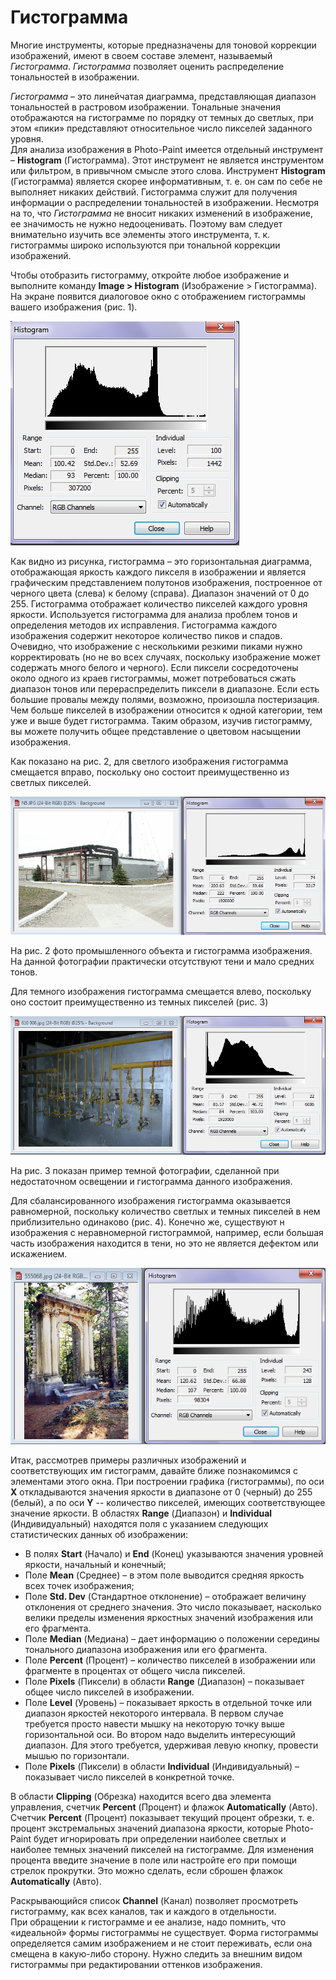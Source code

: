 # Гистограмма

Многие инструменты, которые предназначены для тоновой коррекции изображений, имеют в своем составе элемент, называемый _Гистограмма_. _Гистограмма_ позволяет оценить распределение тональностей в изображении.

_Гистограмма_ – это линейчатая диаграмма, представляющая диапазон тональностей в растровом изображении. Тональные значения отображаются на гистограмме по порядку от темных до светлых, при этом «пики» представляют относительное число пикселей заданного уровня.  
Для анализа изображения в Photo-Paint имеется отдельный инструмент – **Histogram** (Гистограмма). Этот инструмент не является инструментом или фильтром, в привычном смысле этого слова. Инструмент **Histogram** (Гистограмма) является скорее информативным, т. е. он сам по себе не выполняет никаких действий. Гистограмма служит для получения информации о распределении тональностей в изображении. Несмотря на то, что _Гистограмма_ не вносит никаких изменений в изображение, ее значимость не нужно недооценивать. Поэтому вам следует внимательно изучить все элементы этого инструмента, т. к. гистограммы широко используются при тональной коррекции изображений.

Чтобы отобразить гистограмму, откройте любое изображение и выполните команду **Image > Histogram** (Изображение > Гистограмма). На экране появится диалоговое окно с отображением гистограммы вашего изображения (рис. 1).

![Гистограмма](./18b2d080-dfb4-4838-8173-9a2cdefec8d8.jpg)

Как видно из рисунка, гистограмма – это горизонтальная диаграмма, отображающая яркость каждого пикселя в изображении и является графическим представлением полутонов изображения, построенное от черного цвета (слева) к белому (справа). Диапазон значений от 0 до 255\. Гистограмма отображает количество пикселей каждого уровня яркости. Используется гистограмма для анализа проблем тонов и определения методов их исправления. Гистограмма каждого изображения содержит некоторое количество пиков и спадов. Очевидно, что изображение с несколькими резкими пиками нужно корректировать (но не во всех случаях, поскольку изображение может содержать много белого и черного). Если пиксели сосредоточены около одного из краев гистограммы, может потребоваться сжать диапазон тонов или перераспределить пиксели в диапазоне. Если есть большие провалы между полями, возможно, произошла постеризация. Чем больше пикселей в изображении относится к одной категории, тем уже и выше будет гистограмма. Таким образом, изучив гистограмму, вы можете получить общее представление о цветовом насыщении изображения.

Как показано на рис. 2, для светлого изображения гистограмма смещается вправо, поскольку оно состоит преимущественно из светлых пикселей.

![Гистограмма](./0167cb47-4f59-4e10-b403-65cb11c50f8c.jpg)

На рис. 2 фото промышленного объекта и гистограмма изображения. На данной фотографии практически отсутствуют тени и мало средних тонов.

Для темного изображения гистограмма смещается влево, поскольку оно состоит преимущественно из темных пикселей (рис. 3)

![Гистограмма](./b3cd2a1f-98b6-4a44-a328-716d100e676a.jpg)

На рис. 3 показан пример темной фотографии, сделанной при недостаточном освещении и гистограмма данного изображения.

Для сбалансированного изображения гистограмма оказывается равномерной, поскольку количество светлых и темных пикселей в нем приблизительно одинаково (рис. 4). Конечно же, существуют н изображения с неравномерной гистограммой, например, если большая часть изображения находится в тени, но это не является дефектом или искажением.

![Гистограмма](./9807b0a6-7ce1-47c3-bc8c-cca561022baf.jpg)

Итак, рассмотрев примеры различных изображений и соответствующих им гистограмм, давайте ближе познакомимся с элементами этого окна. При построении графика (гистограммы), по оси **Х** откладываются значения яркости в диапазоне от 0 (черный) до 255 (белый), а по оси **Y** -- количество пикселей, имеющих соответствующее значение яркости. В областях **Range** (Диапазон) и **Individual** (Индивидуальный) находятся поля с указанием следующих статистических данных об изображении:

*   В полях **Start** (Начало) и **End** (Конец) указываются значения уровней яркости, начальный и конечный;
*   Поле **Mean** (Среднее) – в этом поле выводится средняя яркость всех точек изображения;
*   Поле **Std. Dev** (Стандартное отклонение) – отображает величину отклонения от среднего значения. Это число показывает, насколько велики пределы изменения яркостных значений изображения или его фрагмента.
*   Поле **Median** (Медиана) – дает информацию о положении середины тонального диапазона изображения или его фрагмента.
*   Поле **Percent** (Процент) – количество пикселей в изображении или фрагменте в процентах от общего числа пикселей.
*   Поле **Pixels** (Пиксели) в области **Range** (Диапазон) – показывает общее число пикселей в изображении.
*   Поле **Level** (Уровень) – показывает яркость в отдельной точке или диапазон яркостей некоторого интервала. В первом случае требуется просто навести мышку на некоторую точку выше горизонтальной оси. Во втором надо выделить интересующий диапазон. Для этого требуется, удерживая левую кнопку, провести мышью по горизонтали.
*   Поле **Pixels** (Пиксели) в области **Individual** (Индивидуальный) – показывает число пикселей в конкретной точке.

В области **Clipping** (Обрезка) находится всего два элемента управления, счетчик **Percent** (Процент) и флажок **Automatically** (Авто). Счетчик **Percent** (Процент) показывает текущий процент обрезки, т. е. процент экстремальных значений диапазона яркости, которые Photo-Paint будет игнорировать при определении наиболее светлых и наиболее темных значений пикселей на гистограмме. Для изменения процента введите значение в поле или настройте его при помощи стрелок прокрутки. Это можно сделать, если сброшен флажок **Automatically** (Авто).

Раскрывающийся список **Channel** (Канал) позволяет просмотреть гистограмму, как всех каналов, так и каждого в отдельности.  
При обращении к гистограмме и ее анализе, надо помнить, что «идеальной» формы гистограммы не существует. Форма гистограммы определяется самим изображением и не стоит переживать, если она смещена в какую-либо сторону. Нужно следить за внешним видом гистограммы при редактировании оттенков изображения.